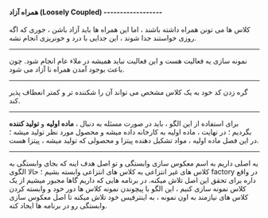 #### همراه آزاد (Loosely Coupled) ------------------

کلاس ها می تونن همراه داشته باشند ، اما این همراه ها باید آزاد باشن ، جوری که اگه روزی خواستند جدا شوند ، این جدایی با درد و خونریزی انجام نشه.

---

نمونه سازی یه فعالیت هست و این فعالیت نباید همیشه در ملاء عام انجام شود. چون باعث بوجود آمدن همراه نا آزاد می شود.

---

گره زدن کد خود به یک کلاس مشخص می تواند آن را شکننده تر و کمتر انعطاف پذیر کند.

---

برای استفاده از این الگو ، باید در صورت مسئله به دنبال ، **ماده اولیه** و **تولید کننده** بگردیم ؛ در نهایت ، ماده اولیه به کارخانه داده میشه و محصول مورد نظر تولید میشه ؛ در این فصل ماده اولیه ، مواد تشکیل دهنده پیتزا و محصولی که تولید میشه ، پیتزا هست.

---

یه اصلی داریم به اسم معکوس سازی وابستگی و تو اصل هدف اینه که بجای وابستگی به کلاس های غیر انتزاعی به کلاس های انتزاعی وابسته بشیم ؛ حالا الگوی factory در واقع داره برای تحقق این اصل تلاش میکنه. در برنامه هایی که داریم گاها مجبور میشیم از یک کلاس نمونه سازی کنیم ، این الگو با پیچوندن نمونه کلاس ها دور خود و وابسته کردن کلاس های نیازمند به اون نمونه ، به اینترفیس خود تلاش میکنه تا اصل معکوس سازی وابستگی رو در برنامه ها ایجاد کنه.

